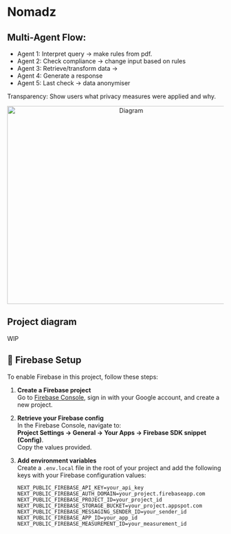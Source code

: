 # Nomadz
## Multi-Agent Flow:
* Agent 1: Interpret query -> make rules from pdf.
* Agent 2: Check compliance -> change input based on rules
* Agent 3: Retrieve/transform data -> 
* Agent 4: Generate a response
* Agent 5: Last check -> data anonymiser  

Transparency: Show users what privacy measures were applied and why.

<div align="center">
  <img width="561" height="461" alt="Diagram" src="https://github.com/user-attachments/assets/fd6a73eb-6ef8-4d32-9fbd-aec62ee997eb" />
</div>

## Project diagram
WIP

## 🔧 Firebase Setup

To enable Firebase in this project, follow these steps:

1. **Create a Firebase project**  
   Go to [Firebase Console](https://console.firebase.google.com/), sign in with your Google account, and create a new project.

2. **Retrieve your Firebase config**  
   In the Firebase Console, navigate to:  
   **Project Settings → General → Your Apps → Firebase SDK snippet (Config)**.  
   Copy the values provided.

3. **Add environment variables**  
   Create a `.env.local` file in the root of your project and add the following keys with your Firebase configuration values:

   ```env
   NEXT_PUBLIC_FIREBASE_API_KEY=your_api_key
   NEXT_PUBLIC_FIREBASE_AUTH_DOMAIN=your_project.firebaseapp.com
   NEXT_PUBLIC_FIREBASE_PROJECT_ID=your_project_id
   NEXT_PUBLIC_FIREBASE_STORAGE_BUCKET=your_project.appspot.com
   NEXT_PUBLIC_FIREBASE_MESSAGING_SENDER_ID=your_sender_id
   NEXT_PUBLIC_FIREBASE_APP_ID=your_app_id
   NEXT_PUBLIC_FIREBASE_MEASUREMENT_ID=your_measurement_id
